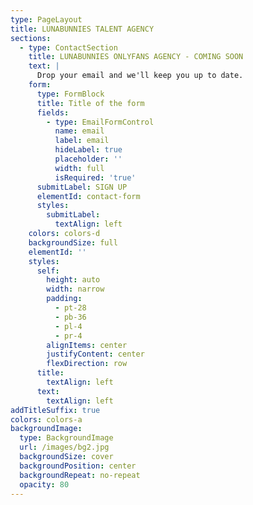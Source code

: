 ```yaml
---
type: PageLayout
title: LUNABUNNIES TALENT AGENCY
sections:
  - type: ContactSection
    title: LUNABUNNIES ONLYFANS AGENCY - COMING SOON
    text: |
      Drop your email and we'll keep you up to date.
    form:
      type: FormBlock
      title: Title of the form
      fields:
        - type: EmailFormControl
          name: email
          label: email
          hideLabel: true
          placeholder: ''
          width: full
          isRequired: 'true'
      submitLabel: SIGN UP
      elementId: contact-form
      styles:
        submitLabel:
          textAlign: left
    colors: colors-d
    backgroundSize: full
    elementId: ''
    styles:
      self:
        height: auto
        width: narrow
        padding:
          - pt-28
          - pb-36
          - pl-4
          - pr-4
        alignItems: center
        justifyContent: center
        flexDirection: row
      title:
        textAlign: left
      text:
        textAlign: left
addTitleSuffix: true
colors: colors-a
backgroundImage:
  type: BackgroundImage
  url: /images/bg2.jpg
  backgroundSize: cover
  backgroundPosition: center
  backgroundRepeat: no-repeat
  opacity: 80
---
```

